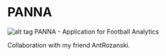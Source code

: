 # PANNA
![alt tag](https://postimg.org/image/5f6lsd9b3/)
PANNA - Application for Football Analytics

Collaboration with my friend AntRozanski.

